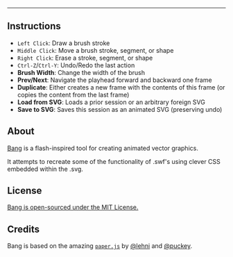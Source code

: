 ---

## Instructions

- `Left Click`: Draw a brush stroke
- `Middle Click`: Move a brush stroke, segment, or shape
- `Right Click`: Erase a stroke, segment, or shape
- `Ctrl-Z`/`Ctrl-Y`: Undo/Redo the last action
- **Brush Width**: Change the width of the brush
- **Prev/Next**: Navigate the playhead forward and backward one frame
- **Duplicate**: Either creates a new frame with the contents of this frame (or copies the content from the last frame)
- **Load from SVG**: Loads a prior session or an arbitrary foreign SVG
- **Save to SVG**: Saves this session as an animated SVG (preserving undo)

## About

[Bang](https://zalo.github.io/Bang/) is a flash-inspired tool for creating animated vector graphics.  

It attempts to recreate some of the functionality of .swf's using clever CSS embedded within the .svg.

## License

[Bang is open-sourced under the MIT License.](https://github.com/zalo/Bang)

## Credits

Bang is based on the amazing [`paper.js`](http://paperjs.org/) by [@lehni](https://github.com/lehni) and [@puckey](https://github.com/puckey).